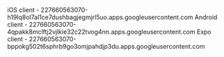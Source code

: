 iOS client - 227660563070-h19lq8ol7al1ce7dushbagjegmjrl5uo.apps.googleusercontent.com
Android client - 227660563070-4qpakk8mclftj2vjlkie32c22tvog4nn.apps.googleusercontent.com
Expo client - 227660563070-bppokg502t6sphrb9go3omjpahdjp3du.apps.googleusercontent.com
